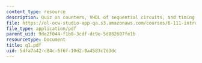 ```yaml
---
content_type: resource
description: Quiz on counters, VHDL of sequential circuits, and timing and memory.
file: https://ol-ocw-studio-app-qa.s3.amazonaws.com/courses/6-111-introductory-digital-systems-laboratory-spring-2006/5dfa7a42c84c6f6f10d28a4583c7d3dc_q1.pdf
file_type: application/pdf
parent_uid: 9de2f044-f1b8-3cdf-dc9e-5d882607fe1b
resourcetype: Document
title: q1.pdf
uid: 5dfa7a42-c84c-6f6f-10d2-8a4583c7d3dc
---
```

